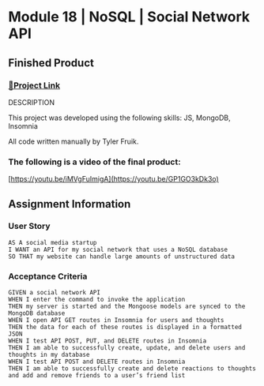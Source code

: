 # Module 18 | NoSQL | Social Network API

## Finished Product

### [🔗Project Link](https://github.com/TylerFruik/Social-Network-API) 
DESCRIPTION

This project was developed using the following skills: 
JS, MongoDB, Insomnia

All code written manually by Tyler Fruik.

### The following is a video of the final product:
[https://youtu.be/iMVgFuImigA](https://youtu.be/GP1GO3kDk3o)


## Assignment Information

### User Story
```
AS A social media startup
I WANT an API for my social network that uses a NoSQL database
SO THAT my website can handle large amounts of unstructured data
```

### Acceptance Criteria
```
GIVEN a social network API
WHEN I enter the command to invoke the application
THEN my server is started and the Mongoose models are synced to the MongoDB database
WHEN I open API GET routes in Insomnia for users and thoughts
THEN the data for each of these routes is displayed in a formatted JSON
WHEN I test API POST, PUT, and DELETE routes in Insomnia
THEN I am able to successfully create, update, and delete users and thoughts in my database
WHEN I test API POST and DELETE routes in Insomnia
THEN I am able to successfully create and delete reactions to thoughts and add and remove friends to a user’s friend list
```
